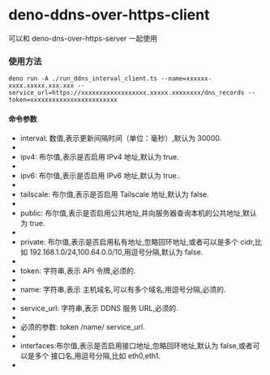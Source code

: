 # deno-ddns-over-https-client

可以和 deno-dns-over-https-server 一起使用

### 使用方法

```
deno run -A ./run_ddns_interval_client.ts --name=xxxxxx-xxxx.xxxxx.xxx.xxx --service_url=https://xxxxxxxxxxxxxxxxxx.xxxxx.xxxxxxxx/dns_records --token=xxxxxxxxxxxxxxxxxxxxxxxx
```

#### 命令参数

-   interval: 数值,表示更新间隔时间（单位：毫秒）,默认为 30000.
-
-   ipv4: 布尔值,表示是否启用 IPv4 地址,默认为 true.
-
-   ipv6: 布尔值,表示是否启用 IPv6 地址,默认为 true..
-
-   tailscale: 布尔值,表示是否启用 Tailscale 地址,默认为 false.
-
-   public: 布尔值,表示是否启用公共地址,并向服务器查询本机的公共地址,默认为 true.
-
-   private: 布尔值,表示是否启用私有地址,忽略回环地址,或者可以是多个 cidr,比如
    192.168.1.0/24,100.64.0.0/10,用逗号分隔,默认为 false.
-
-   token: 字符串,表示 API 令牌,必须的.
-
-   name: 字符串,表示 主机域名,可以有多个域名,用逗号分隔,必须的.
-
-   service_url: 字符串,表示 DDNS 服务 URL,必须的.
-
-   必须的参数: token /name/ service_url.
-
-   interfaces:布尔值,表示是否启用接口地址,忽略回环地址,默认为 false,或者可以是多个
    接口名,用逗号分隔,比如 eth0,eth1.
-

